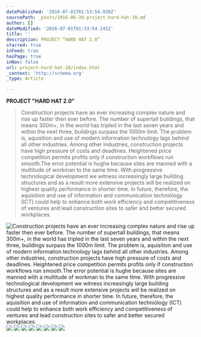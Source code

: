 ```yaml
---
datePublished: '2016-07-01T01:53:54.930Z'
sourcePath: _posts/2016-06-30-project-hard-hat-20.md
author: []
dateModified: '2016-07-01T01:53:54.145Z'
title: ''
description: PROJECT “HARD HAT 2.0”
starred: true
inFeed: true
hasPage: true
inNav: false
url: project-hard-hat-20/index.html
_context: 'http://schema.org'
_type: Article

---
```

**PROJECT "HARD HAT 2.0"**

> Construction projects have an ever increasing complex nature and rise up faster then ever before. The number of supertall buildings, that means 300m+, in the world has tripled in the last seven years and within the next three, buildings surpass the 1000m limit. The problem is, aquisition and use of modern information technology lags behind all other industries. Among other industries, construction projects have high pressure of costs and deadlines. Heightened price competition permits profits only if construction workflows run smooth.The error potential is hughe because sites are manned with a multitude of workman to the same time. With progressive technological development we witness increasingly large building structures and as a result more extensive projects will be realized on highest quality performance in shorter time. In future, therefore, the aquisition and use of information and communication techniólogy (ICT) could help to enhance both work efficiency and competitiveness of ventures and lead construction sites to safer and better secured workplaces.

![Construction projects have an ever increasing complex nature and rise up faster then ever before. The number of supertall buildings, that means 300m+, in the world has tripled in the last seven years and within the next three, buildings surpass the 1000m limit. The problem is, aquisition and use of modern information technology lags behind all other industries. Among other industries, construction projects have high pressure of costs and deadlines. Heightened price competition
permits profits only if construction workflows run smooth.The error potential is hughe because sites are manned with a multitude of workman to the same time. With progressive
technological development we witness increasingly large building structures and as a result more extensive projects will be realized on highest quality performance in shorter time. In future, therefore, the aquisition and use of information 
and communication techniólogy (ICT) could help to enhance both work efficiency and competitiveness of ventures and lead construction sites to safer and better secured workplaces.](https://the-grid-user-content.s3-us-west-2.amazonaws.com/46de28b2-3cdd-43be-a1aa-382d463b07cb.jpg)
![](https://s3-us-west-2.amazonaws.com/the-grid-img/p/cb67844368524d8e58b4907e1080e5a0ec3c0079.png)
![](https://s3-us-west-2.amazonaws.com/the-grid-img/p/5d90f2fea09e58b04395b9811fc4c543bede554b.png)
![](https://s3-us-west-2.amazonaws.com/the-grid-img/p/4c724cfbacf708ca2ba7b694cb460f37a1841bdb.png)
![](https://s3-us-west-2.amazonaws.com/the-grid-img/p/244c918a3c71a29b166a863245eaf0c8b0d9f298.png)
![](https://s3-us-west-2.amazonaws.com/the-grid-img/p/0434b5881ad5a5c2ab093b8f2a5934241dbe5c50.png)
![](https://s3-us-west-2.amazonaws.com/the-grid-img/p/03ec779f217138c14a6579e6337081c42666062f.png)
![](https://s3-us-west-2.amazonaws.com/the-grid-img/p/b71e3727dcc76f15d74137e1b58be26765907527.png)
![](https://s3-us-west-2.amazonaws.com/the-grid-img/p/b7729ecfcaa9ad88211094f01be4cd805aacd940.png)